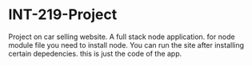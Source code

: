 # INT-219-Project
Project on car selling website. A full stack node application.
 for node module file you need to install node.
 You can run the site after installing certain depedencies.
 this is just the code of the app.

